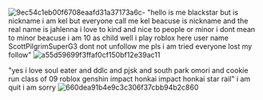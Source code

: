 ![9ec54c1eb00f6708eaafd31a37173a6c](https://github.com/user-attachments/assets/c26cd8c2-67b2-48a8-b14d-a807c90eb825)-
"hello is me blackstar but is nickname i am kel but everyone call me kel beacuse is nickname and the real name is jahlenna 
i love to kind and nice to people or minor i dont mean to minor beacuse i am 10 as child well i play roblox here user name ScottPilgrimSuperG3 dont not unfollow me pls i am tried everyone lost my follow"
![a55d59699f3ffaf0cf150bf12e39ac11](https://github.com/user-attachments/assets/174d5948-31bb-44d8-8554-58341e48f57f)

"yes i love soul eater and ddlc and pjsk and south park omori and cookie run class of 09 roblox genshin impact honkai impact
 honkai star rail" i am quit i am sorry 
![660dea91b4e9c3c306f37cbb94b2c860](https://github.com/user-attachments/assets/f26e33bf-83a5-4eeb-9e1e-8c583e2d41c1)

